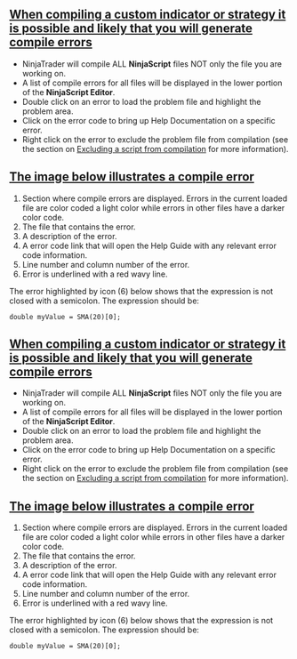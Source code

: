 ## [When compiling a custom indicator or strategy it is possible and likely that you will generate compile errors](https://developer.ninjatrader.com/docs/desktop/compile_errors\#when-compiling-a-custom-indicator-or-strategy-it-is-possible-and-likely-that-you-will-generate-compile-errors)

- NinjaTrader will compile ALL **NinjaScript** files NOT only the file you are working on.
- A list of compile errors for all files will be displayed in the lower portion of the **NinjaScript Editor**.
- Double click on an error to load the problem file and highlight the problem area.
- Click on the error code to bring up Help Documentation on a specific error.
- Right click on the error to exclude the problem file from compilation (see the section on [Excluding a script from compilation](https://developer.ninjatrader.com/docs/desktop/ninjascript_explorer) for more information).

## [The image below illustrates a compile error](https://developer.ninjatrader.com/docs/desktop/compile_errors\#the-image-below-illustrates-a-compile-error)

1. Section where compile errors are displayed. Errors in the current loaded file are color coded a light color while errors in other files have a darker color code.
2. The file that contains the error.
3. A description of the error.
4. A error code link that will open the Help Guide with any relevant error code information.
5. Line number and column number of the error.
6. Error is underlined with a red wavy line.

The error highlighted by icon (6) below shows that the expression is not closed with a semicolon. The expression should be:

```jsx-1168641291 csharp
double myValue = SMA(20)[0];

```

## [When compiling a custom indicator or strategy it is possible and likely that you will generate compile errors](https://developer.ninjatrader.com/docs/desktop/compile_errors\#when-compiling-a-custom-indicator-or-strategy-it-is-possible-and-likely-that-you-will-generate-compile-errors)

- NinjaTrader will compile ALL **NinjaScript** files NOT only the file you are working on.
- A list of compile errors for all files will be displayed in the lower portion of the **NinjaScript Editor**.
- Double click on an error to load the problem file and highlight the problem area.
- Click on the error code to bring up Help Documentation on a specific error.
- Right click on the error to exclude the problem file from compilation (see the section on [Excluding a script from compilation](https://developer.ninjatrader.com/docs/desktop/ninjascript_explorer) for more information).

## [The image below illustrates a compile error](https://developer.ninjatrader.com/docs/desktop/compile_errors\#the-image-below-illustrates-a-compile-error)

1. Section where compile errors are displayed. Errors in the current loaded file are color coded a light color while errors in other files have a darker color code.
2. The file that contains the error.
3. A description of the error.
4. A error code link that will open the Help Guide with any relevant error code information.
5. Line number and column number of the error.
6. Error is underlined with a red wavy line.

The error highlighted by icon (6) below shows that the expression is not closed with a semicolon. The expression should be:

```jsx-1168641291 csharp
double myValue = SMA(20)[0];

```